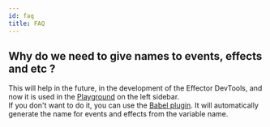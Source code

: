 ```yaml
---
id: faq
title: FAQ
---
```


## Why do we need to give names to events, effects and etc ?
This will help in the future, in the development of the Effector DevTools, and now it is used in the [Playground](https://effector.now.sh/try) on the left sidebar.  
If you don't want to do it, you can use the [Babel plugin](https://www.npmjs.com/package/@effector/babel-plugin). It will automatically generate the name for events and effects from the variable name.
